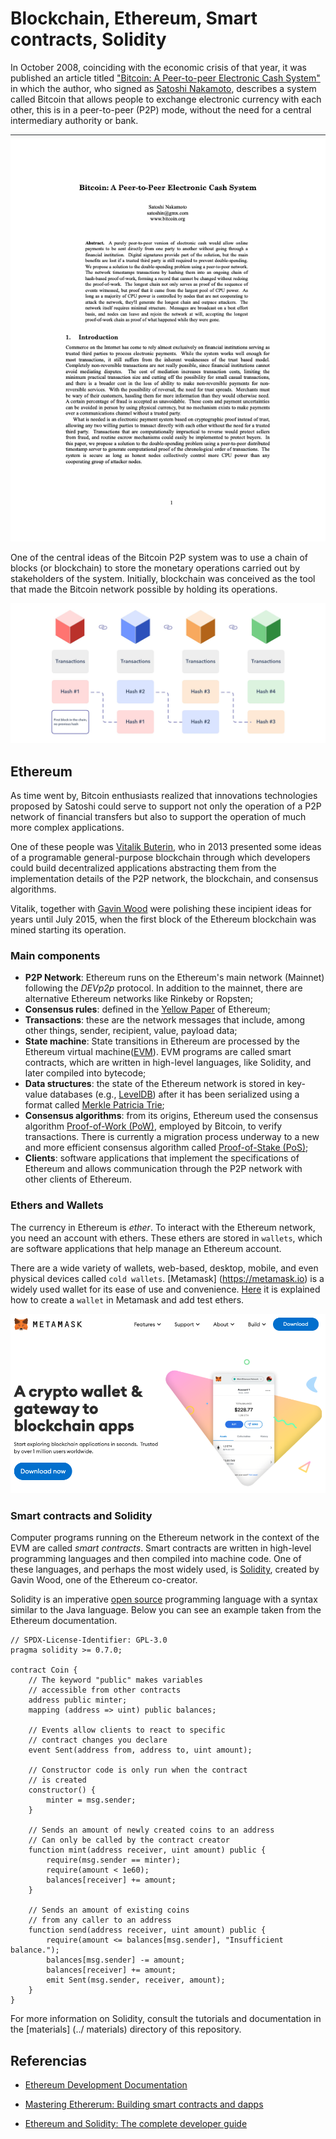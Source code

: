 # Blockchain, Ethereum, Smart contracts, Solidity

In October 2008, coinciding with the economic crisis of that year, it was
published an article titled ["Bitcoin: A Peer-to-peer Electronic Cash System"](https://bitcoin.org/bitcoin.pdf)
in which the author, who signed as [Satoshi Nakamoto](https://en.wikipedia.org/wiki/Satoshi_Nakamoto), 
describes a system called Bitcoin that allows people to exchange electronic 
currency with each other, this is in a peer-to-peer (P2P) mode, without the need 
for a central intermediary authority or bank.

![Satochi Paper](../figures/bitcoin_paper.png)

One of the central ideas of the Bitcoin P2P system was to use a chain
of blocks (or blockchain) to store the monetary operations carried out
by stakeholders of the system. Initially, blockchain was conceived
as the tool that made the Bitcoin network possible by holding its operations.

![Blockchain](../figures/blockchain.jpeg)

## Ethereum

As time went by, Bitcoin enthusiasts realized that innovations technologies 
proposed by Satoshi could serve to support not only the operation of a P2P network 
of financial transfers but also to support the operation of much more complex 
applications.

One of these people was [Vitalik Buterin](https://en.wikipedia.org/wiki/Vitalik_Buterin), 
who in 2013 presented some ideas of a programable general-purpose blockchain 
through which developers could build decentralized applications abstracting them 
from the implementation details of the P2P network, the blockchain, and consensus 
algorithms.

Vitalik, together with [Gavin Wood](https://en.wikipedia.org/wiki/Gavin_Wood) were 
polishing these incipient ideas for years until July 2015, when the first block 
of the Ethereum blockchain was mined starting its operation.

### Main components

- **P2P Network**: Ethereum runs on the Ethereum's main network (Mainnet) following 
the *DEVp2p* protocol. In addition to the mainnet, there are alternative Ethereum 
networks like Rinkeby or Ropsten;
- **Consensus rules**: defined in the [Yellow Paper](https://ethereum.github.io/yellowpaper/paper.pdf) 
of Ethereum;
- **Transactions**: these are the network messages that include, among other things, 
sender, recipient, value, payload data;
- **State machine**: State transitions in Ethereum are processed by the Ethereum 
virtual machine([EVM](https://ethereum.org/en/developers/docs/evm/)). EVM programs 
are called smart contracts, which are written in high-level languages, like Solidity, 
and later compiled into bytecode;
- **Data structures**: the state of the Ethereum network is stored in key-value databases 
(e.g., [LevelDB](https://en.wikipedia.org/wiki/LevelDB])) after it has been serialized
using a format called  [Merkle Patricia Trie](https://easythereentropy.wordpress.com/2014/06/04/understanding-the-ethereum-trie/);
- **Consensus algorithms**: from its origins, Ethereum used the consensus 
algorithm [Proof-of-Work (PoW)](https://ethereum.org/en/developers/docs/consensus-mechanisms/pow/), 
employed by Bitcoin, to verify transactions. There is currently a migration process 
underway to a new and more efficient consensus algorithm called [Proof-of-Stake (PoS)](https://ethereum.org/en/developers/docs/consensus-mechanisms/pos/);
- **Clients**: software applications that implement the specifications of Ethereum 
and allows communication through the P2P network with other clients of Ethereum.

### Ethers and Wallets

The currency in Ethereum is *ether*. To interact with the Ethereum network, you 
need an account with ethers. These ethers are stored in `wallets`, which are 
software applications that help manage an Ethereum account.

There are a wide variety of wallets, web-based, desktop, mobile, and even physical 
devices called `cold wallets`. [Metamask] (https://metamask.io) is a widely used 
wallet for its ease of use and convenience. [Here](https://github.com/ethereumbook/ethereumbook/blob/develop/02intro.asciidoc#getting-started-with-metamask) 
it is explained how to create a `wallet` in Metamask and add test ethers.

![Blockchain](../figures/metamask.png)

### Smart contracts and Solidity

Computer programs running on the Ethereum network in the context of the EVM are 
called *smart contracts*. Smart contracts are written in high-level programming 
languages and then compiled into machine code. One of these languages, and perhaps 
the most widely used, is [Solidity](https://docs.soliditylang.org/en/latest/), 
created by Gavin Wood, one of the Ethereum co-creator.

Solidity is an imperative [open source](https://github.com/ethereum/solidity) 
programming language with a syntax similar to the Java language. Below you can 
see an example taken from the Ethereum documentation.

```Solidity
// SPDX-License-Identifier: GPL-3.0
pragma solidity >= 0.7.0;

contract Coin {
    // The keyword "public" makes variables
    // accessible from other contracts
    address public minter;
    mapping (address => uint) public balances;

    // Events allow clients to react to specific
    // contract changes you declare
    event Sent(address from, address to, uint amount);

    // Constructor code is only run when the contract
    // is created
    constructor() {
        minter = msg.sender;
    }

    // Sends an amount of newly created coins to an address
    // Can only be called by the contract creator
    function mint(address receiver, uint amount) public {
        require(msg.sender == minter);
        require(amount < 1e60);
        balances[receiver] += amount;
    }

    // Sends an amount of existing coins
    // from any caller to an address
    function send(address receiver, uint amount) public {
        require(amount <= balances[msg.sender], "Insufficient balance.");
        balances[msg.sender] -= amount;
        balances[receiver] += amount;
        emit Sent(msg.sender, receiver, amount);
    }
}
```

For more information on Solidity, consult the tutorials and documentation in 
the [materials] (../ materials) directory of this repository.

## Referencias

- [Ethereum Development Documentation](https://ethereum.org/en/developers/docs/)

- [Mastering Ethererum: Building smart contracts and dapps](https://github.com/ethereumbook/ethereumbook)

- [Ethereum and Solidity: The complete developer guide](https://www.udemy.com/course/ethereum-and-solidity-the-complete-developers-guide)

